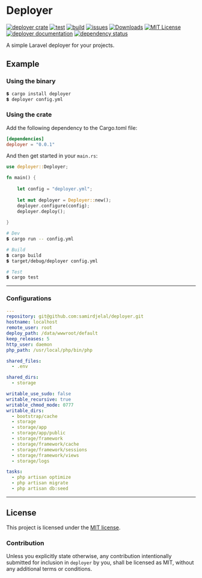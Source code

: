 # Deployer

[![deployer crate](https://img.shields.io/crates/v/deployer.svg)](https://crates.io/crates/deployer)
[![test](https://github.com/samirdjelal/deployer/workflows/test/badge.svg)](https://github.com/samirdjelal/deployer/actions)
[![build](https://github.com/samirdjelal/deployer/workflows/build/badge.svg)](https://github.com/samirdjelal/deployer/actions)
[![issues](https://img.shields.io/github/issues/samirdjelal/deployer?color=%23ffc107)](https://github.com/samirdjelal/deployer/issues)
[![Downloads](https://img.shields.io/crates/d/deployer)](https://crates.io/crates/deployer)
[![MIT License](https://img.shields.io/crates/l/deployer)](LICENSE)
[![deployer documentation](https://img.shields.io/docsrs/deployer)](https://docs.rs/deployer)
[![dependency status](https://deps.rs/repo/github/samirdjelal/deployer/status.svg)](https://deps.rs/repo/github/samirdjelal/deployer)

A simple Laravel deployer for your projects.

## Example

### Using the binary

```bash
💲 cargo install deployer
💲 deployer config.yml
```

### Using the crate
Add the following dependency to the Cargo.toml file:

```toml
[dependencies]
deployer = "0.0.1"
```

And then get started in your `main.rs`:

```rust
use deployer::Deployer;

fn main() {
	
	let config = "deployer.yml";
	
	let mut deployer = Deployer::new();
	deployer.configure(config);
	deployer.deploy();
	
}
```

```bash
# Dev
💲 cargo run -- config.yml

# Build
💲 cargo build
💲 target/debug/deployer config.yml

# Test
💲 cargo test
```

---
### Configurations
```yaml
---
repository: git@github.com:samirdjelal/deployer.git
hostname: localhost
remote_user: root
deploy_path: /data/wwwroot/default
keep_releases: 5
http_user: daemon
php_path: /usr/local/php/bin/php

shared_files:
  - .env

shared_dirs:
  - storage

writable_use_sudo: false
writable_recursive: true
writable_chmod_mode: 0777
writable_dirs:
  - bootstrap/cache
  - storage
  - storage/app
  - storage/app/public
  - storage/framework
  - storage/framework/cache
  - storage/framework/sessions
  - storage/framework/views
  - storage/logs

tasks:
  - php artisan optimize
  - php artisan migrate
  - php artisan db:seed
```

---

## License

This project is licensed under the [MIT license](LICENSE).

### Contribution

Unless you explicitly state otherwise, any contribution intentionally submitted for inclusion in `deployer` by you, shall be licensed as MIT, without any additional terms or conditions.

